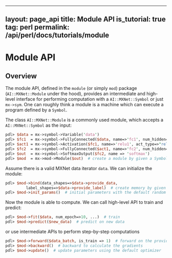 <!--- Licensed to the Apache Software Foundation (ASF) under one -->
<!--- or more contributor license agreements.  See the NOTICE file -->
<!--- distributed with this work for additional information -->
<!--- regarding copyright ownership.  The ASF licenses this file -->
<!--- to you under the Apache License, Version 2.0 (the -->
<!--- "License"); you may not use this file except in compliance -->
<!--- with the License.  You may obtain a copy of the License at -->

<!---   http://www.apache.org/licenses/LICENSE-2.0 -->

<!--- Unless required by applicable law or agreed to in writing, -->
<!--- software distributed under the License is distributed on an -->
<!--- "AS IS" BASIS, WITHOUT WARRANTIES OR CONDITIONS OF ANY -->
<!--- KIND, either express or implied.  See the License for the -->
<!--- specific language governing permissions and limitations -->
<!--- under the License. -->
---
layout: page_api
title: Module API
is_tutorial: true
tag: perl
permalink: /api/perl/docs/tutorials/module
---


# Module API

## Overview

The module API, defined in the `module` (or simply `mod`) package (`AI::MXNet::Module` under the hood), provides an
intermediate and high-level interface for performing computation with a
`AI::MXNet::Symbol` or just `mx->sym`. One can roughly think a module is a machine which can execute a
program defined by a `Symbol`.

The class `AI::MXNet::Module` is a commonly used module, which accepts a `AI::MXNet::Symbol` as
the input:

```perl
pdl> $data = mx->symbol->Variable('data')
pdl> $fc1  = mx->symbol->FullyConnected($data, name=>'fc1', num_hidden=>128)
pdl> $act1 = mx->symbol->Activation($fc1, name=>'relu1', act_type=>"relu")
pdl> $fc2  = mx->symbol->FullyConnected($act1, name=>'fc2', num_hidden=>10)
pdl> $out  = mx->symbol->SoftmaxOutput($fc2, name => 'softmax')
pdl> $mod  = mx->mod->Module($out)  # create a module by given a Symbol
```

Assume there is a valid MXNet data iterator `data`. We can initialize the
module:

```perl
pdl> $mod->bind(data_shapes=>$data->provide_data,
         label_shapes=>$data->provide_label)  # create memory by given input shapes
pdl> $mod->init_params()  # initial parameters with the default random initializer
```

Now the module is able to compute. We can call high-level API to train and
predict:

```perl
pdl> $mod->fit($data, num_epoch=>10, ...)  # train
pdl> $mod->predict($new_data)  # predict on new data
```

or use intermediate APIs to perform step-by-step computations

```perl
pdl> $mod->forward($data_batch, is_train => 1)  # forward on the provided data batch
pdl> $mod->backward()  # backward to calculate the gradients
pdl> $mod->update()  # update parameters using the default optimizer
```
